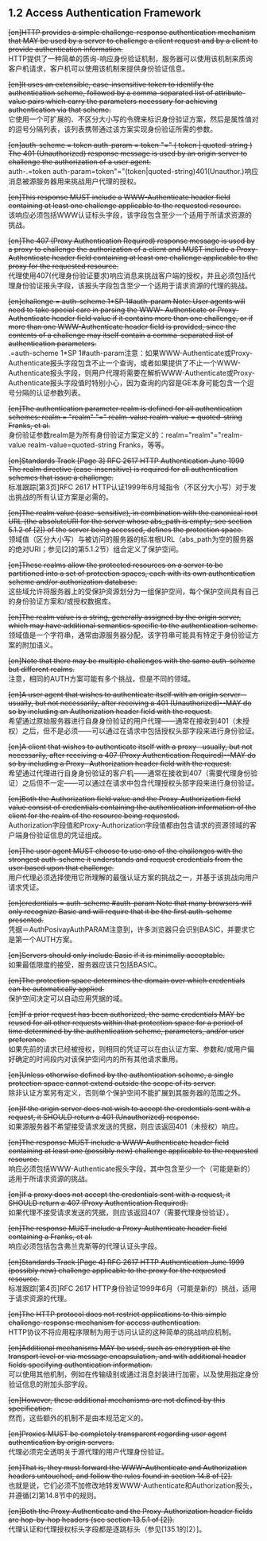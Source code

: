 ## 1.2 Access Authentication Framework  

~~[en]HTTP provides a simple challenge-response authentication mechanism that MAY be used by a server to challenge a client request and by a client to provide authentication information.~~  
HTTP提供了一种简单的质询-响应身份验证机制，服务器可以使用该机制来质询客户机请求，客户机可以使用该机制来提供身份验证信息。  

~~[en]It uses an extensible, case-insensitive token to identify the authentication scheme, followed by a comma-separated list of attribute-value pairs which carry the parameters necessary for achieving authentication via that scheme.~~  
它使用一个可扩展的、不区分大小写的令牌来标识身份验证方案，然后是属性值对的逗号分隔列表，该列表携带通过该方案实现身份验证所需的参数。  

~~[en]auth-scheme = token auth-param = token "=" ( token | quoted-string ) The 401 (Unauthorized) response message is used by an origin server to challenge the authorization of a user agent.~~  
auth-.=token auth-param=token"="(token|quoted-string)401(Unauthor.)响应消息被源服务器用来挑战用户代理的授权。  

~~[en]This response MUST include a WWW-Authenticate header field containing at least one challenge applicable to the requested resource.~~  
该响应必须包括WWW认证标头字段，该字段包含至少一个适用于所请求资源的挑战。  

~~[en]The 407 (Proxy Authentication Required) response message is used by a proxy to challenge the authorization of a client and MUST include a Proxy- Authenticate header field containing at least one challenge applicable to the proxy for the requested resource.~~  
代理使用407(代理身份验证要求)响应消息来挑战客户端的授权，并且必须包括代理身份验证报头字段，该报头字段包含至少一个适用于请求资源的代理的挑战。  

~~[en]challenge = auth-scheme 1*SP 1#auth-param Note: User agents will need to take special care in parsing the WWW- Authenticate or Proxy-Authenticate header field value if it contains more than one challenge, or if more than one WWW-Authenticate header field is provided, since the contents of a challenge may itself contain a comma-separated list of authentication parameters.~~  
.=auth-scheme 1*SP 1#auth-param注意：如果WWW-Authenticate或Proxy-Authenticate报头字段包含不止一个查询，或者如果提供了不止一个WWW-Authenticate报头字段，则用户代理将需要在解析WWW-Authenticate或Proxy-Authenticate报头字段值时特别小心，因为查询的内容是GE本身可能包含一个逗号分隔的认证参数列表。  

~~[en]The authentication parameter realm is defined for all authentication schemes: realm = "realm" "=" realm-value realm-value = quoted-string Franks, et al.~~  
身份验证参数realm是为所有身份验证方案定义的：realm="realm"="realm-value realm-value=quoted-string Franks，等等。  

~~[en]Standards Track [Page 3] RFC 2617 HTTP Authentication June 1999 The realm directive (case-insensitive) is required for all authentication schemes that issue a challenge.~~  
标准跟踪[第3页]RFC 2617 HTTP认证1999年6月域指令（不区分大小写）对于发出挑战的所有认证方案是必需的。  

~~[en]The realm value (case-sensitive), in combination with the canonical root URL (the absoluteURI for the server whose abs_path is empty; see section 5.1.2 of [2]) of the server being accessed, defines the protection space.~~  
领域值（区分大小写）与被访问的服务器的标准根URL（abs_path为空的服务器的绝对URI；参见[2]的第5.1.2节）组合定义了保护空间。  

~~[en]These realms allow the protected resources on a server to be partitioned into a set of protection spaces, each with its own authentication scheme and/or authorization database.~~  
这些域允许将服务器上的受保护资源划分为一组保护空间，每个保护空间具有自己的身份验证方案和/或授权数据库。  

~~[en]The realm value is a string, generally assigned by the origin server, which may have additional semantics specific to the authentication scheme.~~  
领域值是一个字符串，通常由源服务器分配，该字符串可能具有特定于身份验证方案的附加语义。  

~~[en]Note that there may be multiple challenges with the same auth-scheme but different realms.~~  
注意，相同的AUTH方案可能有多个挑战，但是不同的领域。  

~~[en]A user agent that wishes to authenticate itself with an origin server--usually, but not necessarily, after receiving a 401 (Unauthorized)--MAY do so by including an Authorization header field with the request.~~  
希望通过原始服务器进行自身身份验证的用户代理——通常在接收到401（未授权）之后，但不是必须——可以通过在请求中包括授权头部字段来进行身份验证。  

~~[en]A client that wishes to authenticate itself with a proxy--usually, but not necessarily, after receiving a 407 (Proxy Authentication Required)--MAY do so by including a Proxy- Authorization header field with the request.~~  
希望通过代理进行自身身份验证的客户机——通常在接收到407（需要代理身份验证）之后但不一定——可以通过在请求中包含代理授权头部字段来进行身份验证。  

~~[en]Both the Authorization field value and the Proxy-Authorization field value consist of credentials containing the authentication information of the client for the realm of the resource being requested.~~  
Authorization字段值和Proxy-Authorization字段值都由包含请求的资源领域的客户端身份验证信息的凭证组成。  

~~[en]The user agent MUST choose to use one of the challenges with the strongest auth-scheme it understands and request credentials from the user based upon that challenge.~~  
用户代理必须选择使用它所理解的最强认证方案的挑战之一，并基于该挑战向用户请求凭证。  

~~[en]credentials = auth-scheme #auth-param Note that many browsers will only recognize Basic and will require that it be the first auth-scheme presented.~~  
凭据＝AuthPosivayAuthPARAM注意到，许多浏览器只会识别BASIC，并要求它是第一个AUTH方案。  

~~[en]Servers should only include Basic if it is minimally acceptable.~~  
如果最低限度的接受，服务器应该只包括BASIC。  

~~[en]The protection space determines the domain over which credentials can be automatically applied.~~  
保护空间决定可以自动应用凭据的域。  

~~[en]If a prior request has been authorized, the same credentials MAY be reused for all other requests within that protection space for a period of time determined by the authentication scheme, parameters, and/or user preference.~~  
如果先前的请求已经被授权，则相同的凭证可以在由认证方案、参数和/或用户偏好确定的时间段内对该保护空间内的所有其他请求重用。  

~~[en]Unless otherwise defined by the authentication scheme, a single protection space cannot extend outside the scope of its server.~~  
除非认证方案另有定义，否则单个保护空间不能扩展到其服务器的范围之外。  

~~[en]If the origin server does not wish to accept the credentials sent with a request, it SHOULD return a 401 (Unauthorized) response.~~  
如果源服务器不希望接受请求发送的凭据，则应该返回401（未授权）响应。  

~~[en]The response MUST include a WWW-Authenticate header field containing at least one (possibly new) challenge applicable to the requested resource.~~  
响应必须包括WWW-Authenticate报头字段，其中包含至少一个（可能是新的）适用于所请求资源的挑战。  

~~[en]If a proxy does not accept the credentials sent with a request, it SHOULD return a 407 (Proxy Authentication Required).~~  
如果代理不接受请求发送的凭据，则应该返回407（需要代理身份验证）。  

~~[en]The response MUST include a Proxy-Authenticate header field containing a Franks, et al.~~  
响应必须包括包含弗兰克斯等的代理认证头字段。  

~~[en]Standards Track [Page 4] RFC 2617 HTTP Authentication June 1999 (possibly new) challenge applicable to the proxy for the requested resource.~~  
标准跟踪[第4页]RFC 2617 HTTP身份验证1999年6月（可能是新的）挑战，适用于请求资源的代理。  

~~[en]The HTTP protocol does not restrict applications to this simple challenge-response mechanism for access authentication.~~  
HTTP协议不将应用程序限制为用于访问认证的这种简单的挑战响应机制。  

~~[en]Additional mechanisms MAY be used, such as encryption at the transport level or via message encapsulation, and with additional header fields specifying authentication information.~~  
可以使用其他机制，例如在传输级别或通过消息封装进行加密，以及使用指定身份验证信息的附加头部字段。  

~~[en]However, these additional mechanisms are not defined by this specification.~~  
然而，这些额外的机制不是由本规范定义的。  

~~[en]Proxies MUST be completely transparent regarding user agent authentication by origin servers.~~  
代理必须完全透明关于源代理的用户代理身份验证。  

~~[en]That is, they must forward the WWW-Authenticate and Authorization headers untouched, and follow the rules found in section 14.8 of [2].~~  
也就是说，它们必须不加修改地转发WWW-Authenticate和Authorization报头，并遵循[2]第14.8节中的规则。  

~~[en]Both the Proxy-Authenticate and the Proxy-Authorization header fields are hop-by-hop headers (see section 13.5.1 of [2]).~~  
代理认证和代理授权标头字段都是逐跳标头（参见[135.1的[2）]。  



